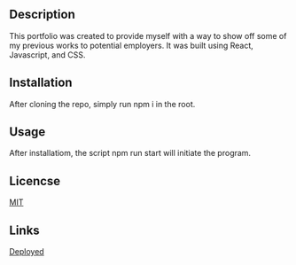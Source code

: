## Description
This portfolio was created to provide myself with a way to show off some of my previous works to potential employers.
It was built using React, Javascript, and CSS.

## Installation
After cloning the repo, simply run npm i in the root.

## Usage
After installatiom, the script npm run start will initiate the program.

## Licencse 
[MIT](https://choosealicense.com/licenses/mit/)

## Links

[Deployed](https://ben-trebilcock-portfolio-ef2d877603b1.herokuapp.com/)